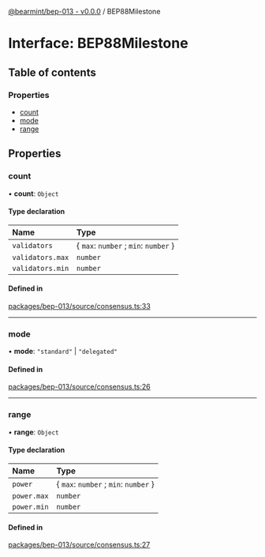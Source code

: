 [@bearmint/bep-013 - v0.0.0](../README.md) / BEP88Milestone

# Interface: BEP88Milestone

## Table of contents

### Properties

- [count](BEP88Milestone.md#count)
- [mode](BEP88Milestone.md#mode)
- [range](BEP88Milestone.md#range)

## Properties

### count

• **count**: `Object`

#### Type declaration

| Name | Type |
| :------ | :------ |
| `validators` | { `max`: `number` ; `min`: `number`  } |
| `validators.max` | `number` |
| `validators.min` | `number` |

#### Defined in

[packages/bep-013/source/consensus.ts:33](https://github.com/bearmint/bearmint/blob/main/packages/bep-013/source/consensus.ts#L33)

___

### mode

• **mode**: ``"standard"`` \| ``"delegated"``

#### Defined in

[packages/bep-013/source/consensus.ts:26](https://github.com/bearmint/bearmint/blob/main/packages/bep-013/source/consensus.ts#L26)

___

### range

• **range**: `Object`

#### Type declaration

| Name | Type |
| :------ | :------ |
| `power` | { `max`: `number` ; `min`: `number`  } |
| `power.max` | `number` |
| `power.min` | `number` |

#### Defined in

[packages/bep-013/source/consensus.ts:27](https://github.com/bearmint/bearmint/blob/main/packages/bep-013/source/consensus.ts#L27)
